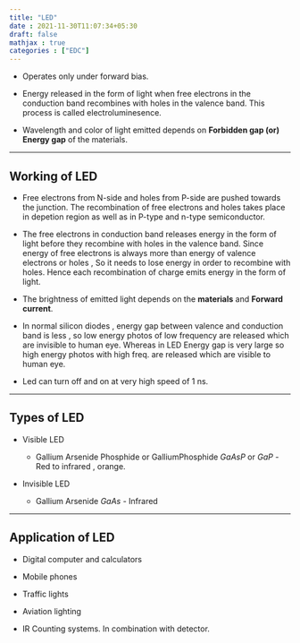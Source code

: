 ```yaml
---
title: "LED"
date : 2021-11-30T11:07:34+05:30
draft: false
mathjax : true
categories : ["EDC"]
---
```


- Operates only under forward bias.

- Energy released in the form of light when free electrons in the conduction band recombines with holes in the valence band. This process is called electroluminesence.

- Wavelength and color of light emitted depends on **Forbidden gap (or) Energy gap** of the materials.
---
## Working of LED

- Free electrons from N-side and holes from P-side are pushed towards the junction. The recombination of free electrons and holes takes place in depetion region as well as in P-type and n-type semiconductor.

- The free electrons in conduction band releases energy in the form of light before they recombine with holes in the valence band. Since energy of free electrons is always more than energy of valence electrons or holes , So it needs to lose energy in order to recombine with holes. Hence each recombination of charge emits energy in the form of light. 

- The brightness of emitted light depends on the **materials** and **Forward current**.

- In normal silicon diodes , energy gap between valence and conduction band is less , so low energy photos of low frequency are released which are invisible to human eye. Whereas in LED Energy gap is very large so  high energy photos with high freq. are released which are visible to human eye.

- Led can turn off and on at very high speed of 1 ns.
---
## Types of LED

- Visible LED
	
	-    Gallium Arsenide Phosphide or GalliumPhosphide $GaAsP$ or $GaP$ - Red to infrared , orange.

- Invisible LED
 
 	- Gallium Arsenide $GaAs$ - Infrared

---
## Application of LED

-	Digital computer and calculators

- Mobile phones

- Traffic lights

- Aviation lighting

- IR Counting systems. In combination with detector.


